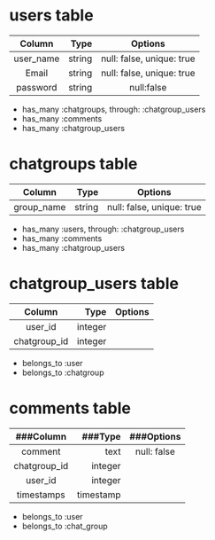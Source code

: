 # users table  

  |Column       |Type     |Options                   |
  |:-----------:|--------:|:------------------------:|
  |user_name    |string   |null: false, unique: true |
  |Email        |string   |null: false, unique: true |
  |password     |string   |null:false                |

  - has_many :chatgroups, through: :chatgroup_users
  - has_many :comments
  - has_many :chatgroup_users



# chatgroups table  

  |Column       |Type     |  Options                 |
  |:-----------:|--------:|:------------------------:|
  |group_name   |string   | null: false, unique: true|

  - has_many :users, through: :chatgroup_users
  - has_many :comments
  - has_many :chatgroup_users


# chatgroup_users table  

  |Column       |Type     |Options                   |
  |:-----------:|--------:|:------------------------:|
  |user_id      |integer  |                          |
  |chatgroup_id |integer  |                          |

  - belongs_to :user
  - belongs_to :chatgroup

# comments table  


  |###Column    |###Type  |  ###Options              |
  |:-----------:|--------:|:------------------------:|
  |comment      |text     |null: false               |
  |chatgroup_id |integer  |                          |
  |user_id      |integer  |                          |
  |timestamps   |timestamp|                          |

  - belongs_to :user
  - belongs_to :chat_group

